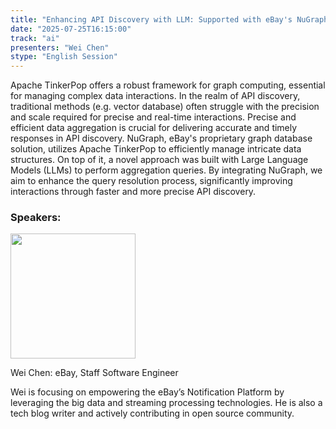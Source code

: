 ```yaml
---
title: "Enhancing API Discovery with LLM: Supported with eBay's NuGraph Powered by Apache TinkerPop"
date: "2025-07-25T16:15:00"
track: "ai"
presenters: "Wei Chen"
stype: "English Session"
---
```


Apache TinkerPop offers a robust framework for graph computing, essential for managing complex data interactions. 
In the realm of API discovery, traditional methods (e.g. vector database) often struggle with the precision and scale required 
for precise and real-time interactions. Precise and efficient data aggregation is crucial for delivering accurate and timely responses in API discovery. NuGraph, eBay's proprietary graph database solution, utilizes Apache TinkerPop to efficiently manage intricate data structures. On top of it, a novel approach was built with Large Language Models (LLMs) to perform aggregation queries.
By integrating NuGraph, we aim to enhance the query resolution process, significantly improving interactions through faster 
and more precise API discovery.

### Speakers:


<img src="https://sessionize.com/image/38b8-400o400o1-JhnEResBCxwNSxLQp9LMnd.jpg" width="200" /><br/>

Wei Chen: eBay, Staff Software Engineer

Wei is focusing on empowering the eBay’s Notification Platform by leveraging the big data and streaming processing technologies. He is also a tech blog writer and actively contributing in open source community.
